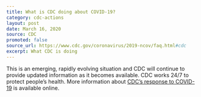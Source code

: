 ```yaml
---
title: What is CDC doing about COVID-19?
category: cdc-actions
layout: post
date: March 16, 2020
source: CDC
promoted: false
source_url: https://www.cdc.gov/coronavirus/2019-ncov/faq.html#cdc
excerpt: What CDC is doing
---
```


This is an emerging, rapidly evolving situation and CDC will continue to provide updated information as it becomes available. CDC works 24/7 to protect people’s health. More information about <a href="https://www.cdc.gov/coronavirus/2019-ncov/cases-updates/summary.html#cdc-response" target="_blank">CDC’s response to COVID-19</a> is available online.